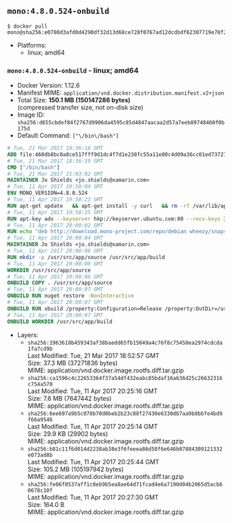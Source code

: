## `mono:4.8.0.524-onbuild`

```console
$ docker pull mono@sha256:e0780d3afd0d4290df32d13d68ce728f0767ad12dcdbdf62307719e78f2a9afc
```

-	Platforms:
	-	linux; amd64

### `mono:4.8.0.524-onbuild` - linux; amd64

-	Docker Version: 1.12.6
-	Manifest MIME: `application/vnd.docker.distribution.manifest.v2+json`
-	Total Size: **150.1 MB (150147286 bytes)**  
	(compressed transfer size, not on-disk size)
-	Image ID: `sha256:d655cbdef84f2767d9906da4595c85d4847aacaa2d57a7eeb89748460f0b175d`
-	Default Command: `["\/bin\/bash"]`

```dockerfile
# Tue, 21 Mar 2017 18:36:18 GMT
ADD file:460db8bc0a8ce517fff9d1dc4f7d1e238fc55a11e80c4d09a36cc01ed7372733 in / 
# Tue, 21 Mar 2017 18:36:19 GMT
CMD ["/bin/bash"]
# Tue, 21 Mar 2017 21:03:02 GMT
MAINTAINER Jo Shields <jo.shields@xamarin.com>
# Tue, 11 Apr 2017 19:58:04 GMT
ENV MONO_VERSION=4.8.0.524
# Tue, 11 Apr 2017 19:58:23 GMT
RUN apt-get update   && apt-get install -y curl   && rm -rf /var/lib/apt/lists/*
# Tue, 11 Apr 2017 19:58:25 GMT
RUN apt-key adv --keyserver hkp://keyserver.ubuntu.com:80 --recv-keys 3FA7E0328081BFF6A14DA29AA6A19B38D3D831EF
# Tue, 11 Apr 2017 20:00:02 GMT
RUN echo "deb http://download.mono-project.com/repo/debian wheezy/snapshots/$MONO_VERSION main" > /etc/apt/sources.list.d/mono-xamarin.list   && apt-get update   && apt-get install -y binutils mono-devel ca-certificates-mono fsharp mono-vbnc nuget referenceassemblies-pcl   && rm -rf /var/lib/apt/lists/* /tmp/*
# Tue, 11 Apr 2017 20:00:04 GMT
MAINTAINER Jo Shields <jo.shields@xamarin.com>
# Tue, 11 Apr 2017 20:00:06 GMT
RUN mkdir -p /usr/src/app/source /usr/src/app/build
# Tue, 11 Apr 2017 20:00:06 GMT
WORKDIR /usr/src/app/source
# Tue, 11 Apr 2017 20:00:06 GMT
ONBUILD COPY . /usr/src/app/source
# Tue, 11 Apr 2017 20:00:07 GMT
ONBUILD RUN nuget restore -NonInteractive
# Tue, 11 Apr 2017 20:00:07 GMT
ONBUILD RUN xbuild /property:Configuration=Release /property:OutDir=/usr/src/app/build/
# Tue, 11 Apr 2017 20:00:07 GMT
ONBUILD WORKDIR /usr/src/app/build
```

-	Layers:
	-	`sha256:1963618b459343af38baedd65fb15049a4c76f8c75458ea2974cdcda1fa7cd9b`  
		Last Modified: Tue, 21 Mar 2017 18:52:57 GMT  
		Size: 37.3 MB (37271836 bytes)  
		MIME: application/vnd.docker.image.rootfs.diff.tar.gzip
	-	`sha256:ca1596c4c22653364f37a54df432eabc85bdaf16a636d25c26632316c754a570`  
		Last Modified: Tue, 11 Apr 2017 20:25:16 GMT  
		Size: 7.6 MB (7647442 bytes)  
		MIME: application/vnd.docker.image.rootfs.diff.tar.gzip
	-	`sha256:6ee697a9b5c078b70d0beb2b23c88f27430e6330db7aa9b8bbfe4bd9f66a9546`  
		Last Modified: Tue, 11 Apr 2017 20:25:14 GMT  
		Size: 29.9 KB (29902 bytes)  
		MIME: application/vnd.docker.image.rootfs.diff.tar.gzip
	-	`sha256:b81c11f6d014d2238ab38e3f6feeea86d58f6e646b07884309121332e073ad8b`  
		Last Modified: Tue, 11 Apr 2017 20:25:44 GMT  
		Size: 105.2 MB (105197942 bytes)  
		MIME: application/vnd.docker.image.rootfs.diff.tar.gzip
	-	`sha256:fe06f0537aff1c0eb9b5ea8ae64d71fcad4e6a7190d04b2065d5acb60678c10f`  
		Last Modified: Tue, 11 Apr 2017 20:27:30 GMT  
		Size: 164.0 B  
		MIME: application/vnd.docker.image.rootfs.diff.tar.gzip
